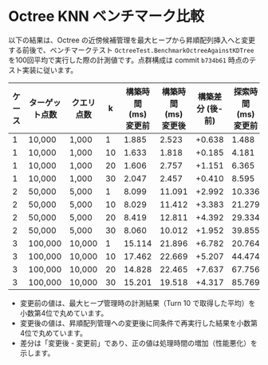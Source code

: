 # Octree KNN ベンチマーク比較

以下の結果は、Octree の近傍候補管理を最大ヒープから昇順配列挿入へと変更する前後で、ベンチマークテスト `OctreeTest.BenchmarkOctreeAgainstKDTree` を100回平均で実行した際の計測値です。点群構成は commit `b734b61` 時点のテスト実装に従います。

| ケース | ターゲット点数 | クエリ点数 | k | 構築時間 (ms) 変更前 | 構築時間 (ms) 変更後 | 構築差分 (後-前) | 探索時間 (ms) 変更前 | 探索時間 (ms) 変更後 | 探索差分 (後-前) |
| --- | --- | --- | --- | --- | --- | --- | --- | --- | --- |
| 1 | 10,000 | 1,000 | 1 | 1.885 | 2.523 | +0.638 | 1.488 | 2.826 | +1.338 |
| 1 | 10,000 | 1,000 | 10 | 1.633 | 1.818 | +0.185 | 4.181 | 6.736 | +2.555 |
| 1 | 10,000 | 1,000 | 20 | 1.606 | 2.757 | +1.151 | 6.365 | 10.575 | +4.210 |
| 1 | 10,000 | 1,000 | 30 | 2.047 | 2.457 | +0.410 | 8.595 | 16.552 | +7.957 |
| 2 | 50,000 | 5,000 | 1 | 8.099 | 11.091 | +2.992 | 10.336 | 11.522 | +1.186 |
| 2 | 50,000 | 5,000 | 10 | 8.029 | 11.412 | +3.383 | 21.279 | 32.874 | +11.595 |
| 2 | 50,000 | 5,000 | 20 | 8.419 | 12.811 | +4.392 | 29.334 | 52.601 | +23.267 |
| 2 | 50,000 | 5,000 | 30 | 8.060 | 10.012 | +1.952 | 39.855 | 82.379 | +42.524 |
| 3 | 100,000 | 10,000 | 1 | 15.114 | 21.896 | +6.782 | 20.764 | 26.401 | +5.637 |
| 3 | 100,000 | 10,000 | 10 | 17.462 | 22.669 | +5.207 | 44.474 | 67.169 | +22.695 |
| 3 | 100,000 | 10,000 | 20 | 14.828 | 22.465 | +7.637 | 67.756 | 121.790 | +54.034 |
| 3 | 100,000 | 10,000 | 30 | 15.201 | 19.518 | +4.317 | 85.769 | 188.238 | +102.469 |

- 変更前の値は、最大ヒープ管理時の計測結果（Turn 10 で取得した平均）を小数第4位で丸めています。
- 変更後の値は、昇順配列管理への変更後に同条件で再実行した結果を小数第4位で丸めています。
- 差分は「変更後 - 変更前」であり、正の値は処理時間の増加（性能悪化）を示します。
